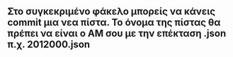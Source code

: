 ## Στο συγκεκριμένο φάκελο μπορείς να κάνεις commit μια νεα πίστα. Το όνομα της πίστας θα πρέπει να είναι ο ΑΜ σου με την επέκταση .json π.χ. 2012000.json

